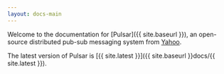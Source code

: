 ```yaml
---
layout: docs-main
---
```


Welcome to the documentation for [Pulsar]({{ site.baseurl }}), an open-source distributed pub-sub messaging system from [Yahoo](http://yahoo.github.io).

The latest version of Pulsar is [{{ site.latest }}]({{ site.baseurl }}docs/{{ site.latest }}).
